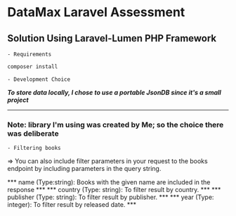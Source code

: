 # DataMax Laravel Assessment 

## Solution Using Laravel-Lumen PHP Framework

    - Requirements

```bash
composer install
```

    - Development Choice

***To store data locally, I chose to use a portable JsonDB since it's a small project***



******



### Note: library I'm using was created by Me; so the choice there was deliberate


    - Filtering books

=> You can also include filter parameters in your request to the books endpoint by including parameters in the query string.

*** name  (Type:string):	Books with the given name are included in the response ***
*** country (Type: string): To filter result by country. ***
*** publisher (Type: string): To filter result by publisher. ***
*** year (Type: integer): To filter result by released date. ***


